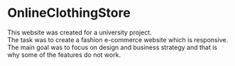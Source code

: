 # OnlineClothingStore

This website was created for a university project. <br>
The task was to create a fashion e-commerce website which is responsive. <br>
The main goal was to focus on design and business strategy and that is why some of the features do not work. 
